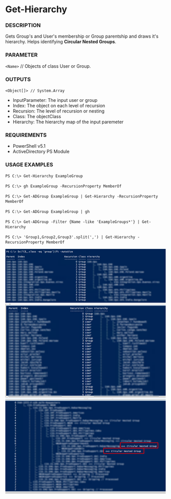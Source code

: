 # Get-Hierarchy

### DESCRIPTION
Gets Group's and User's membership or Group parentship and draws it's hierarchy.
Helps identifying <b>Circular Nested Groups</b>.
    
### PARAMETER
`<Name>` // Objects of class User or Group.

### OUTPUTS
`<Object[]> // System.Array`

<ul>
    <li> InputParameter: The input user or group </li>
    <li> Index: The object on each level of recursion </li>
    <li> Recursion: The level of recursion or nesting </li>
    <li> Class: The objectClass </li>
    <li> Hierarchy: The hierarchy map of the input paremeter </li>
</ul>

### REQUIREMENTS
<ul>
    <li>PowerShell v5.1</li>
    <li>ActiveDirectory PS Module</li>
</ul>


### USAGE EXAMPLES

```
PS C:\> Get-Hierarchy ExampleGroup

PS C:\> gh ExampleGroup -RecursionProperty MemberOf

PS C:\> Get-ADGroup ExampleGroup | Get-Hierarchy -RecursionProperty MemberOf

PS C:\> Get-ADGroup ExampleGroup | gh

PS C:\> Get-ADGroup -Filter {Name -like 'ExampleGroups*'} | Get-Hierarchy
           
PS C:\> 'Group1,Group2,Group3'.split(',') | Get-Hierarchy -RecursionProperty MemberOf
```


![Alt text](/Examples/1.png?raw=true)
![Alt text](/Examples/2.png?raw=true)
![Alt text](/Examples/3.png?raw=true)

